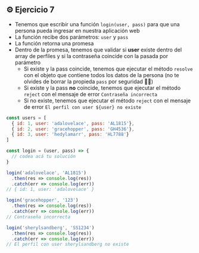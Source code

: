 ## ⚙️ **Ejercicio 7**

- Tenemos que escribir una función `login(user, pass)` para que una persona pueda ingresar en nuestra aplicación web
- La función recibe dos parámetros: `user` y `pass`
- La función retorna una promesa
- Dentro de la promesa, tenemos que validar si **user** existe dentro del array de perfiles y si la contraseña coincide con la pasada por parámetro
  - Si existe y la pass coincide, tenemos que ejecutar el método `resolve` con el objeto que contiene todos los datos de la persona (no te olvides de borrar la propieda `pass` por seguridad 🦹‍♀️)
  - Si existe y la pass **no** coincide, tenemos que ejecutar el método `reject` con el mensaje de error `Contraseña incorrecta`
  - Si no existe, tenemos que ejecutar el método `reject` con el mensaje de error `El perfil con user ${user} no existe`

```js
const users = [
  { id: 1, user: 'adalovelace', pass: 'AL1815'},
  { id: 2, user: 'gracehopper', pass: 'GH4536'},
  { id: 3, user: 'hedylamarr', pass: 'HL7788'}
]

const login = (user, pass) => {
  // codea acá tu solución
}

login('adalovelace', 'AL1815')
  .then(res => console.log(res))
  .catch(err => console.log(err))
// { id: 1, user: 'adalovelace' }

login('gracehopper', '123')
  .then(res => console.log(res))
  .catch(err => console.log(err))
// Contraseña incorrecta

login('sherylsandberg', 'SS1234')
  .then(res => console.log(res))
  .catch(err => console.log(err))
// El perfil con user sherylsandberg no existe
```